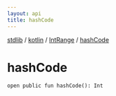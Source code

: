 ```yaml
---
layout: api
title: hashCode
---
```

[stdlib](../../index.md) / [kotlin](../index.md) / [IntRange](index.md) / [hashCode](hashCode.md)

# hashCode

```
open public fun hashCode(): Int
```
